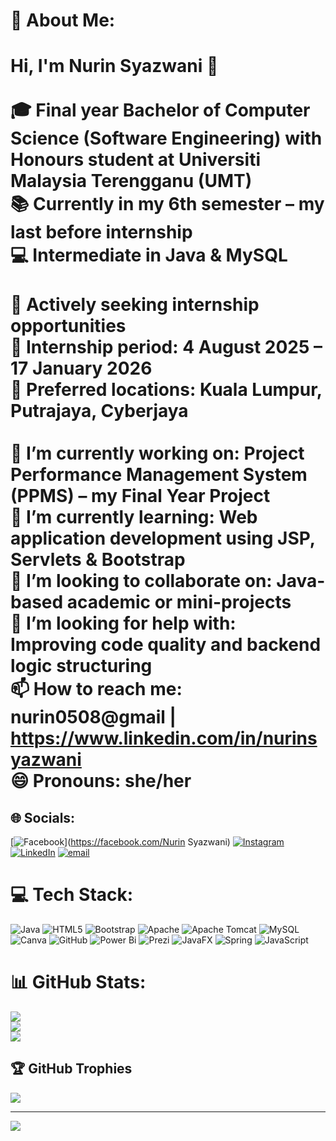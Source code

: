 # 💫 About Me:
# Hi, I'm Nurin Syazwani 👋<br><br>🎓 Final year Bachelor of Computer Science (Software Engineering) with Honours student at Universiti Malaysia Terengganu (UMT) <br>📚 Currently in my 6th semester – my last before internship  <br>💻 Intermediate in Java & MySQL<br><br>🌟 **Actively seeking internship opportunities**<br>📅 Internship period: **4 August 2025 – 17 January 2026**  <br>📍 Preferred locations: **Kuala Lumpur, Putrajaya, Cyberjaya**<br><br>🔭 I’m currently working on: Project Performance Management System (PPMS) – my Final Year Project  <br>🌱 I’m currently learning: Web application development using JSP, Servlets & Bootstrap  <br>👯 I’m looking to collaborate on: Java-based academic or mini-projects  <br>🤔 I’m looking for help with: Improving code quality and backend logic structuring  <br>📫 How to reach me: nurin0508@gmail | https://www.linkedin.com/in/nurinsyazwani<br>😄 Pronouns: she/her 


## 🌐 Socials:
[![Facebook](https://img.shields.io/badge/Facebook-%231877F2.svg?logo=Facebook&logoColor=white)](https://facebook.com/Nurin Syazwani) [![Instagram](https://img.shields.io/badge/Instagram-%23E4405F.svg?logo=Instagram&logoColor=white)](https://instagram.com/nrin_syaz) [![LinkedIn](https://img.shields.io/badge/LinkedIn-%230077B5.svg?logo=linkedin&logoColor=white)](https://linkedin.com/in/nurinsyazwani) [![email](https://img.shields.io/badge/Email-D14836?logo=gmail&logoColor=white)](mailto:nurin0508@gmail.com) 

# 💻 Tech Stack:
![Java](https://img.shields.io/badge/java-%23ED8B00.svg?style=for-the-badge&logo=openjdk&logoColor=white) ![HTML5](https://img.shields.io/badge/html5-%23E34F26.svg?style=for-the-badge&logo=html5&logoColor=white) ![Bootstrap](https://img.shields.io/badge/bootstrap-%238511FA.svg?style=for-the-badge&logo=bootstrap&logoColor=white) ![Apache](https://img.shields.io/badge/apache-%23D42029.svg?style=for-the-badge&logo=apache&logoColor=white) ![Apache Tomcat](https://img.shields.io/badge/apache%20tomcat-%23F8DC75.svg?style=for-the-badge&logo=apache-tomcat&logoColor=black) ![MySQL](https://img.shields.io/badge/mysql-4479A1.svg?style=for-the-badge&logo=mysql&logoColor=white) ![Canva](https://img.shields.io/badge/Canva-%2300C4CC.svg?style=for-the-badge&logo=Canva&logoColor=white) ![GitHub](https://img.shields.io/badge/github-%23121011.svg?style=for-the-badge&logo=github&logoColor=white) ![Power Bi](https://img.shields.io/badge/power_bi-F2C811?style=for-the-badge&logo=powerbi&logoColor=black) ![Prezi](https://img.shields.io/badge/Prezi-%23000000.svg?style=for-the-badge&logo=Prezi&logoColor=white) ![JavaFX](https://img.shields.io/badge/javafx-%23FF0000.svg?style=for-the-badge&logo=javafx&logoColor=white) ![Spring](https://img.shields.io/badge/spring-%236DB33F.svg?style=for-the-badge&logo=spring&logoColor=white) ![JavaScript](https://img.shields.io/badge/javascript-%23323330.svg?style=for-the-badge&logo=javascript&logoColor=%23F7DF1E)
# 📊 GitHub Stats:
![](https://github-readme-stats.vercel.app/api?username=nurynsyaz&theme=tokyonight&hide_border=false&include_all_commits=true&count_private=true)<br/>
![](https://nirzak-streak-stats.vercel.app/?user=nurynsyaz&theme=tokyonight&hide_border=false)<br/>
![](https://github-readme-stats.vercel.app/api/top-langs/?username=nurynsyaz&theme=tokyonight&hide_border=false&include_all_commits=true&count_private=true&layout=compact)

## 🏆 GitHub Trophies
![](https://github-profile-trophy.vercel.app/?username=nurynsyaz&theme=tokyonight&no-frame=false&no-bg=true&margin-w=4)

---
[![](https://visitcount.itsvg.in/api?id=nurynsyaz&icon=0&color=1)](https://visitcount.itsvg.in)

<!-- Proudly created with GPRM ( https://gprm.itsvg.in ) -->
